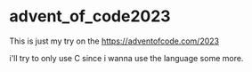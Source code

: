# advent_of_code2023

This is just my try on the https://adventofcode.com/2023

i'll try to only use C since i wanna use the language some more. 
